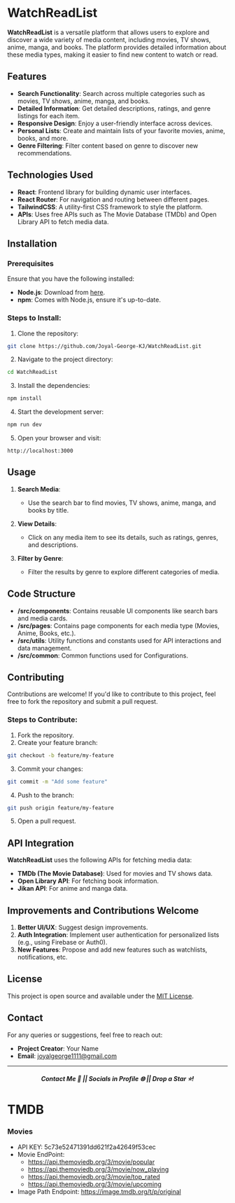 # WatchReadList

**WatchReadList** is a versatile platform that allows users to explore and discover a wide variety of media content, including movies, TV shows, anime, manga, and books. The platform provides detailed information about these media types, making it easier to find new content to watch or read.

## Features

-   **Search Functionality**: Search across multiple categories such as movies, TV shows, anime, manga, and books.
-   **Detailed Information**: Get detailed descriptions, ratings, and genre listings for each item.
-   **Responsive Design**: Enjoy a user-friendly interface across devices.
-   **Personal Lists**: Create and maintain lists of your favorite movies, anime, books, and more.
-   **Genre Filtering**: Filter content based on genre to discover new recommendations.
  
## Technologies Used

-   **React**: Frontend library for building dynamic user interfaces.
-   **React Router**: For navigation and routing between different pages.
-   **TailwindCSS**: A utility-first CSS framework to style the platform.
-   **APIs**: Uses free APIs such as The Movie Database (TMDb) and Open Library API to fetch media data.

## Installation

### Prerequisites

Ensure that you have the following installed:

-   **Node.js**: Download from [here](https://nodejs.org/).
-   **npm**: Comes with Node.js, ensure it's up-to-date.

### Steps to Install:

1. Clone the repository:

```bash
git clone https://github.com/Joyal-George-KJ/WatchReadList.git
```

2. Navigate to the project directory:

```bash
cd WatchReadList
```

3. Install the dependencies:

```bash
npm install
```

4. Start the development server:

```bash
npm run dev
```

5. Open your browser and visit:

```
http://localhost:3000
```

## Usage

1. **Search Media**:
    - Use the search bar to find movies, TV shows, anime, manga, and books by title.
  
2. **View Details**:
    - Click on any media item to see its details, such as ratings, genres, and descriptions.
  
3. **Filter by Genre**:
    - Filter the results by genre to explore different categories of media.

## Code Structure

-   **/src/components**: Contains reusable UI components like search bars and media cards.
-   **/src/pages**: Contains page components for each media type (Movies, Anime, Books, etc.).
-   **/src/utils**: Utility functions and constants used for API interactions and data management.
-   **/src/common**: Common functions used for Configurations.

## Contributing

Contributions are welcome! If you'd like to contribute to this project, feel free to fork the repository and submit a pull request.

### Steps to Contribute:

1. Fork the repository.
2. Create your feature branch:

```bash
git checkout -b feature/my-feature
```

3. Commit your changes:

```bash
git commit -m "Add some feature"
```

4. Push to the branch:

```bash
git push origin feature/my-feature
```

5. Open a pull request.

## API Integration

**WatchReadList** uses the following APIs for fetching media data:

-   **TMDb (The Movie Database)**: Used for movies and TV shows data.
-   **Open Library API**: For fetching book information.
-   **Jikan API**: For anime and manga data.

## Improvements and Contributions Welcome

1. **Better UI/UX**: Suggest design improvements.
2. **Auth Integration**: Implement user authentication for personalized lists (e.g., using Firebase or Auth0).
3. **New Features**: Propose and add new features such as watchlists, notifications, etc.

## License

This project is open source and available under the [MIT License](LICENSE).

## Contact

For any queries or suggestions, feel free to reach out:

-   **Project Creator**: Your Name
-   **Email**: [joyalgeorge1111@gmail.com](mailto:joyalgeorge1111@gmail.com)

---

##### <center> Contact Me 📱 || Socials in Profile 🌐 || Drop a Star ⭐! </center>


<div style="display: hidden">

# TMDB

### Movies

-   API KEY: 5c73e52471391dd621f2a42649f53cec
-   Movie EndPoint:
    -   https://api.themoviedb.org/3/movie/popular
    -   https://api.themoviedb.org/3/movie/now_playing
    -   https://api.themoviedb.org/3/movie/top_rated
    -   https://api.themoviedb.org/3/movie/upcoming
-   Image Path Endpoint: https://image.tmdb.org/t/p/original

</div>
